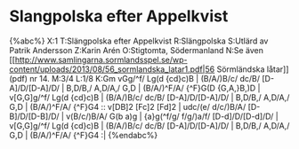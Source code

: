 # Slangpolska efter Appelkvist

{%abc%}
X:1
T:Slängpolska efter Appelkvist
R:Slängpolska
S:Utlärd av Patrik Andersson
Z:Karin Arén
O:Stigtomta, Södermanland
N:Se även [[http://www.samlingarna.sormlandsspel.se/wp-content/uploads/2013/08/56_sormlandska_latar1.pdf|56 Sörmländska låtar]] (pdf) nr 14.
M:3/4
L:1/8
K:Gm
vGg/^f/ Lg(d {cd}c)B | (B/A/)B/c/ dc/B/ [D-A]/D/[D-A]/D/ | B,D/B,/ A,D/A,/ G,D | (B/A/)^F/A/ {^F}G(D {G,A,}B,)D |
v[G,G]g/^f/ Lg(d {cd}c)B | (B/A/)B/c/ dc/B/ [D-A]/D/[D-A]/D/ | B,D/B,/ A,D/A,/ G,D | (B/A/)^F/A/ {^F}G4 :: 
v[DB]2 [Fc]2 [Fd]2 | udc/(e/ d/c/)B/A/ [D-B]/D/[D-B]/D/ | v(B/c/)B/A/ G(b a)g | {a}g(^f/g/ f/g/)a/f/ [D-d]/D/[D-d]/D/ | 
v[G,G]g/^f/ Lg(d {cd}c)B | (B/A/)B/c/ dc/B/ [D-A]/D/[D-A]/D/ | B,D/B,/ A,D/A,/ G,D | (B/A/)^F/A/ {^F}G4 :|
{%endabc%}
